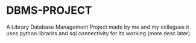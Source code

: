 # DBMS-PROJECT
A Library Database Management Project made by me and my collegues it uses python librarirs and sql connectivity for its working
(more desc later)
